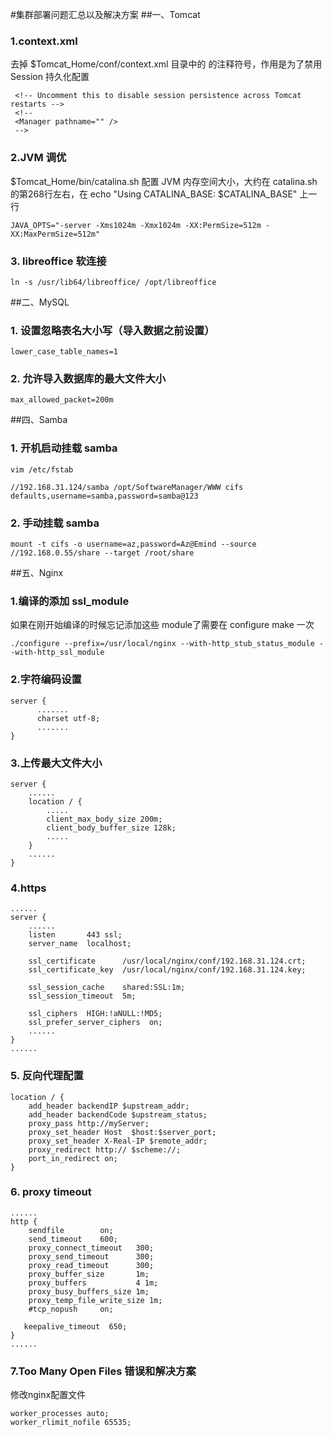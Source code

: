 #集群部署问题汇总以及解决方案
##一、Tomcat
### 1.context.xml    
  去掉 $Tomcat_Home/conf/context.xml 目录中的 <Manager pathname=""/> 的注释符号，作用是为了禁用 Session 持久化配置
 
     <!-- Uncomment this to disable session persistence across Tomcat restarts -->
     <!--
     <Manager pathname="" />
     -->
### 2.JVM 调优     
   $Tomcat_Home/bin/catalina.sh 配置 JVM 内存空间大小，大约在 catalina.sh 的第268行左右，在 echo "Using CATALINA_BASE:   $CATALINA_BASE" 上一行
    
    JAVA_OPTS="-server -Xms1024m -Xmx1024m -XX:PermSize=512m -XX:MaxPermSize=512m"
### 3. libreoffice 软连接

    ln -s /usr/lib64/libreoffice/ /opt/libreoffice
##二、MySQL
### 1. 设置忽略表名大小写（导入数据之前设置）

    lower_case_table_names=1
### 2. 允许导入数据库的最大文件大小

    max_allowed_packet=200m


##四、Samba
### 1. 开机启动挂载 samba 
    
	vim /etc/fstab
	
    //192.168.31.124/samba /opt/SoftwareManager/WWW cifs defaults,username=samba,password=samba@123
### 2. 手动挂载 samba

	mount -t cifs -o username=az,password=Az@Emind --source //192.168.0.55/share --target /root/share

##五、Nginx
### 1.编译的添加 ssl_module
  如果在刚开始编译的时候忘记添加这些 module了需要在 configure make 一次  

    ./configure --prefix=/usr/local/nginx --with-http_stub_status_module --with-http_ssl_module
### 2.字符编码设置 
    
    server {
          .......
          charset utf-8;
          .......
    }

### 3.上传最大文件大小

    server {
        ......
        location / {
            .....
            client_max_body_size 200m;
            client_body_buffer_size 128k;
            .....
        }
        ......
    }

  
### 4.https

    ......
    server {
        ......
        listen       443 ssl;
        server_name  localhost;

        ssl_certificate      /usr/local/nginx/conf/192.168.31.124.crt;
        ssl_certificate_key  /usr/local/nginx/conf/192.168.31.124.key;

        ssl_session_cache    shared:SSL:1m;
        ssl_session_timeout  5m;

        ssl_ciphers  HIGH:!aNULL:!MD5;
        ssl_prefer_server_ciphers  on;
        ......
    }
    ......

### 5. 反向代理配置
    
    location / {
		add_header backendIP $upstream_addr;
        add_header backendCode $upstream_status;
        proxy_pass http://myServer;
        proxy_set_header Host  $host:$server_port;
        proxy_set_header X-Real-IP $remote_addr;
        proxy_redirect http:// $scheme://;
        port_in_redirect on;
    }

### 6. proxy timeout

    ......
    http {
        sendfile        on;
        send_timeout    600;
        proxy_connect_timeout   300;
        proxy_send_timeout      300;
        proxy_read_timeout      300;
        proxy_buffer_size       1m;
        proxy_buffers           4 1m;
        proxy_busy_buffers_size 1m;
        proxy_temp_file_write_size 1m;
        #tcp_nopush     on;
        
       keepalive_timeout  650;
    }
    ......
### 7.Too Many Open Files 错误和解决方案  
修改nginx配置文件    
	
	worker_processes auto;
	worker_rlimit_nofile 65535;





